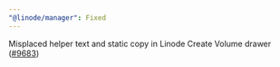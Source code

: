 ```yaml
---
"@linode/manager": Fixed
---
```


Misplaced helper text and static copy in Linode Create Volume drawer ([#9683](https://github.com/linode/manager/pull/9683))
